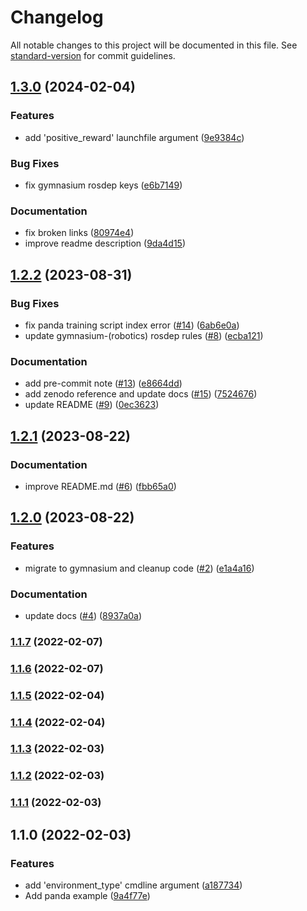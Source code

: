 # Changelog

All notable changes to this project will be documented in this file. See [standard-version](https://github.com/conventional-changelog/standard-version) for commit guidelines.

## [1.3.0](https://github.com/rickstaa/ros-gazebo-gym-examples/compare/v1.2.2...v1.3.0) (2024-02-04)


### Features

* add 'positive_reward' launchfile argument ([9e9384c](https://github.com/rickstaa/ros-gazebo-gym-examples/commit/9e9384c5d50bcd8645fe1594a8a1f5b4c1978254))


### Bug Fixes

* fix gymnasium rosdep keys ([e6b7149](https://github.com/rickstaa/ros-gazebo-gym-examples/commit/e6b714990730fdb67fd081c7ff605af7fbc6e927))


### Documentation

* fix broken links ([80974e4](https://github.com/rickstaa/ros-gazebo-gym-examples/commit/80974e48e2beca38e27b0e9814f5efeb987595ce))
* improve readme description ([9da4d15](https://github.com/rickstaa/ros-gazebo-gym-examples/commit/9da4d15ddedbaa0c569b1718040e31f493b5459f))

## [1.2.2](https://github.com/rickstaa/ros-gazebo-gym-examples/compare/v1.2.1...v1.2.2) (2023-08-31)


### Bug Fixes

* fix panda training script index error ([#14](https://github.com/rickstaa/ros-gazebo-gym-examples/issues/14)) ([6ab6e0a](https://github.com/rickstaa/ros-gazebo-gym-examples/commit/6ab6e0a695ffc3949f1911b6c040254dfb127df0))
* update gymnasium-(robotics) rosdep rules ([#8](https://github.com/rickstaa/ros-gazebo-gym-examples/issues/8)) ([ecba121](https://github.com/rickstaa/ros-gazebo-gym-examples/commit/ecba12102ccc2468560c30b2b166219d512783fc))


### Documentation

* add pre-commit note ([#13](https://github.com/rickstaa/ros-gazebo-gym-examples/issues/13)) ([e8664dd](https://github.com/rickstaa/ros-gazebo-gym-examples/commit/e8664dd896fd7ef911044ee8eee1c6347e9f52ab))
* add zenodo reference and update docs ([#15](https://github.com/rickstaa/ros-gazebo-gym-examples/issues/15)) ([7524676](https://github.com/rickstaa/ros-gazebo-gym-examples/commit/75246765250dead1f2837c7830dd3d023e9a15be))
* update README ([#9](https://github.com/rickstaa/ros-gazebo-gym-examples/issues/9)) ([0ec3623](https://github.com/rickstaa/ros-gazebo-gym-examples/commit/0ec36231ec20faf2e5270db35cebd8be0d0fbaf3))

## [1.2.1](https://github.com/rickstaa/ros-gazebo-gym-examples/compare/v1.2.0...v1.2.1) (2023-08-22)


### Documentation

* improve README.md ([#6](https://github.com/rickstaa/ros-gazebo-gym-examples/issues/6)) ([fbb65a0](https://github.com/rickstaa/ros-gazebo-gym-examples/commit/fbb65a08e9db6b38c740c57f7691cc30f73e7c44))

## [1.2.0](https://github.com/rickstaa/ros-gazebo-gym-examples/compare/v1.1.7...v1.2.0) (2023-08-22)


### Features

* migrate to gymnasium and cleanup code ([#2](https://github.com/rickstaa/ros-gazebo-gym-examples/issues/2)) ([e1a4a16](https://github.com/rickstaa/ros-gazebo-gym-examples/commit/e1a4a1622c60873c47f920361100e8c49dd9c887))


### Documentation

* update docs ([#4](https://github.com/rickstaa/ros-gazebo-gym-examples/issues/4)) ([8937a0a](https://github.com/rickstaa/ros-gazebo-gym-examples/commit/8937a0ae8044a35b2312e505c54ce9e4b5d174a6))

### [1.1.7](https://github.com/rickstaa/ros-gazebo-gym-examples/compare/v1.1.6...v1.1.7) (2022-02-07)

### [1.1.6](https://github.com/rickstaa/ros-gazebo-gym-examples/compare/v1.1.5...v1.1.6) (2022-02-07)

### [1.1.5](https://github.com/rickstaa/ros-gazebo-gym-examples/compare/v1.1.4...v1.1.5) (2022-02-04)

### [1.1.4](https://github.com/rickstaa/ros-gazebo-gym-examples/compare/v1.1.3...v1.1.4) (2022-02-04)

### [1.1.3](https://github.com/rickstaa/ros-gazebo-gym-examples/compare/v1.1.2...v1.1.3) (2022-02-03)

### [1.1.2](https://github.com/rickstaa/ros-gazebo-gym-examples/compare/v1.1.1...v1.1.2) (2022-02-03)

### [1.1.1](https://github.com/rickstaa/ros-gazebo-gym-examples/compare/v1.1.0...v1.1.1) (2022-02-03)

## 1.1.0 (2022-02-03)


### Features

* add 'environment_type' cmdline argument ([a187734](https://github.com/rickstaa/ros-gazebo-gym-examples/commit/a187734c872e0f9c7911232daffd05dc0d86d022))
* Add panda example ([9a4f77e](https://github.com/rickstaa/ros-gazebo-gym-examples/commit/9a4f77e99623e2ebbb878754c50935f50cb22b57))
